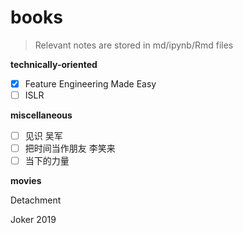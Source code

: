 # books

> Relevant notes are stored in md/ipynb/Rmd files



**technically-oriented**

- [x] Feature Engineering Made Easy
- [ ] ISLR

**miscellaneous**

- [ ] 见识 吴军
- [ ] 把时间当作朋友 李笑来
- [ ] 当下的力量

**movies**

Detachment

Joker 2019